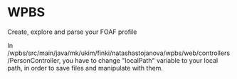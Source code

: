 # WPBS
Create, explore and parse your FOAF profile

In /wpbs/src/main/java/mk/ukim/finki/natashastojanova/wpbs/web/controllers/PersonController,
you have to change "localPath" variable to your local path, in order to save files and manipulate with them.
